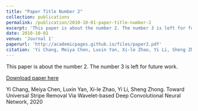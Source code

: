 ```yaml
---
title: "Paper Title Number 2"
collection: publications
permalink: /publication/2010-10-01-paper-title-number-2
excerpt: 'This paper is about the number 2. The number 3 is left for future work.'
date: 2010-10-01
venue: 'Journal 1'
paperurl: 'http://academicpages.github.io/files/paper2.pdf'
citation: 'Yi Chang, Meiya Chen, Luxin Yan, Xi-le Zhao, Yi Li, Sheng Zhong. Toward Universal Stripe Removal Via Wavelet-based Deep Convolutional Neural Network, 2020.'
---
```

This paper is about the number 2. The number 3 is left for future work.

[Download paper here](http://academicpages.github.io/files/paper2.pdf)

Yi Chang, Meiya Chen, Luxin Yan, Xi-le Zhao, Yi Li, Sheng Zhong. Toward Universal Stripe Removal Via Wavelet-based Deep Convolutional Neural Network, 2020
